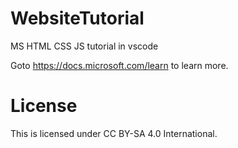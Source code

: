 # WebsiteTutorial
MS HTML CSS JS tutorial in vscode

Goto <https://docs.microsoft.com/learn> to learn more.

# License
This is licensed under CC BY-SA 4.0 International.
